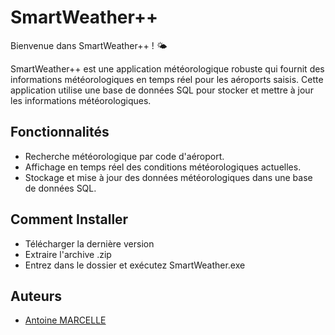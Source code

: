 # SmartWeather++

Bienvenue dans SmartWeather++ ! 🌤️

SmartWeather++ est une application météorologique robuste qui fournit des informations météorologiques en temps réel pour les aéroports saisis. Cette application utilise une base de données SQL pour stocker et mettre à jour les informations météorologiques.

## Fonctionnalités

- Recherche météorologique par code d'aéroport.
- Affichage en temps réel des conditions météorologiques actuelles.
- Stockage et mise à jour des données météorologiques dans une base de données SQL.

## Comment Installer

 - Télécharger la dernière version
 - Extraire l'archive .zip
 - Entrez dans le dossier et exécutez SmartWeather.exe

## Auteurs

- [Antoine MARCELLE](https://github.com/Antoineuuh)
